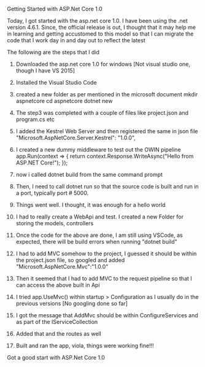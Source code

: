 Getting Started with ASP.Net Core 1.0

Today, I got started with the asp.net core 1.0. I have been using the .net version 4.6.1. Since, the official release is out, I thought that it may help me in learning and getting accustomed to this model so that I can migrate the code that I work day in and day out to reflect the latest

The following are the steps that I did

1. Downloaded the asp.net core 1.0 for windows [Not visual studio one, though I have VS 2015]
2. Installed the Visual Studio Code
3. created a new folder as per mentioned in the microsoft document 
	mkdir aspnetcore
	cd aspnetcore
	dotnet new
	
4. The step3 was completed with a couple of files like project.json and program.cs etc
5. I added the Kestrel Web Server and then registered the same in json file
	"Microsoft.AspNetCore.Server.Kestrel": "1.0.0",
6. I created a new dummy middleware to test out the OWIN pipeline
	app.Run(context =>
	{
		return context.Response.WriteAsync("Hello from ASP.NET Core!");
	});
	
7. now i called dotnet build from the same command prompt
8. Then, I need to call dotnet run so that the source code is built and run in a port, typically port # 5000.
9. Things went well. I thought, it was enough for a hello world
10. I had to really create a WebApi and test. I created a new Folder for storing the models, controllers
11. Once the code for the above are done, I am still using VSCode, as expected, there will be build errors when running "dotnet build"
12. I had to add MVC somehow to the project, I guessed it should be within the project.json file, so googled and added 
	"Microsoft.AspNetCore.Mvc":"1.0.0"
13. Then it seemed that I had to add MVC to the request pipeline so that I can access the above built in Api
14. I tried app.UseMvc() within startup > Configuration as I usually do in the previous versions [No googling done so far]
15. I got the message that AddMvc should be within ConfigureServices and as part of the IServiceCollection
16. Added that and the routes as well
17. Built and ran the app, viola, things were working fine!!!

Got a good start with ASP.Net Core 1.0
